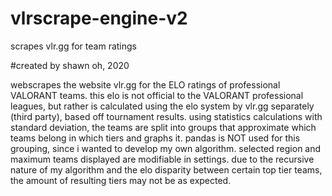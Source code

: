 # vlrscrape-engine-v2
scrapes vlr.gg for team ratings

#created by shawn oh, 2020

webscrapes the website vlr.gg for the ELO ratings of professional VALORANT teams.
this elo is not official to the VALORANT professional leagues, but rather is calculated using the elo system by vlr.gg separately (third party), based off tournament results.
using statistics calculations with standard deviation, the teams are split into groups that approximate which teams belong in which tiers and graphs it.
pandas is NOT used for this grouping, since i wanted to develop my own algorithm. selected region and maximum teams displayed are modifiable in settings. due to the recursive nature of my algorithm and the elo disparity between certain top tier teams, the amount of resulting tiers may not be as expected.
